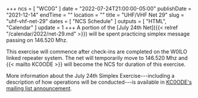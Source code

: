 +++
ncs = [ "WC0G" ]
date = "2022-07-24T21:00:00-05:00"
publishDate = "2021-12-14"
endTime = ""
location = ""
title = "UHF/VHF Net 29"
slug = "uhf-vhf-net-29"
dates = [ "NCS Schedule" ]
outputs = [ "HTML", "Calendar" ]
update = 1
+++
A portion of the
[July 24th Net]({{< relref "/calendar/2022/net-29.md" >}})
will be spent practicing simplex message passing on 146.520 Mhz.

This exercise will commence after check-ins are completed on the W0ILO
linked repeater system. The net will temporarily move to 146.520 Mhz and
{{< mailto KC0ODE >}} will become the NCS for duration of this exercise.

More information about the July 24th Simplex Exercise---including a
description of how operations will be conducted---is available in
[KC0ODE's mailing list announcement](https://lists.rrra.org/pipermail/announce/2022-July/000631.html).


